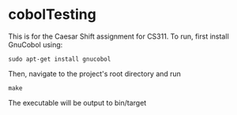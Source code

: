 # cobolTesting
This is for the Caesar Shift assignment for CS311. To run, first install GnuCobol using:

```
sudo apt-get install gnucobol
```
Then, navigate to the project's root directory and run

```
make
```

The executable will be output to bin/target
